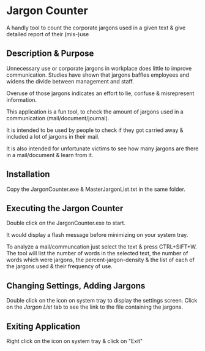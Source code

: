 # Jargon Counter
A handly tool to count the corporate jargons used in a given text &amp; give detailed report of their (mis-)use


## Description & Purpose

Unnecessary use or corporate jargons in workplace does little to improve communication. 
Studies have shown that jargons baffles employees and widens the divide between management and staff.

Overuse of those jargons indicates an effort to lie, confuse & misrepresent information.

This application is a fun tool, to check the amount of jargons used in a communication (mail/document/journal). 

It is intended to be used by people to check if they got carried away & included a lot of jargons in their mail.  

It is also intended for unfortunate victims to see how many jargons are there in a mail/document & learn from it.

## Installation
Copy the JargonCounter.exe & MasterJargonList.txt in the same folder.

## Executing the Jargon Counter
Double click on the JargonCounter.exe to start.

It would display a flash message before minimizing on your system tray.   

To analyze a mail/communcation just select the text & press CTRL+SIFT+W. 
The tool will list the number of words in the selected text, the number of words which were jargons, the percent-jargon-density & the list of each of the jargons used & their frequency of use.

## Changing Settings, Adding Jargons
Double click on the icon on system tray to display the settings screen.
Click on the *Jargon List* tab to see the link to the file containing the jargons.

## Exiting Application
Right click on the icon on system tray & click on "Exit"


